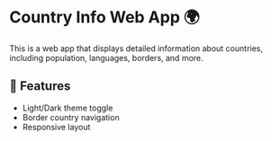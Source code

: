 # Country Info Web App 🌍

This is a web app that displays detailed information about countries, including population, languages, borders, and more.

## 🌟 Features
- Light/Dark theme toggle
- Border country navigation
- Responsive layout
